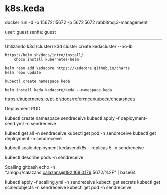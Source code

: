 # k8s.keda

docker run -d -p 15672:15672 -p 5672:5672 rabbitmq:3-management

user:  guest
senha: guest

-----------------------------------
Utilizando k3d (cluster)
	k3d cluster create kedacluster --no-lb

	https://helm.sh/docs/intro/install/
		choco install kubernetes-helm

	helm repo add kedacore https://kedacore.github.io/charts
	helm repo update

	kubectl create namespace keda
	
	helm install keda kedacore/keda --namespace keda

https://kubernetes.io/pt-br/docs/reference/kubectl/cheatsheet/

Deployment
	POD

kubectl create namespace sendreceive
kubectl apply -f deployment-send.yml -n sendreceive

kubectl get all -n sendreceive
kubectl get pod -n sendreceive
kubectl get deployment -n sendreceive

kubectl scale deployment kedasendk8s --replicas 5 -n sendreceive

kubectl describe pods -n sendreceive

Scalling
	gitbash
		echo -n "amqp://calazans:calazans@192.168.0.176:5672/%2F" | base64

kubectl apply -f scalling.yml -n sendreceive
kubectl get secrets
kubectl get scaledobjects -n sendreceive
kubectl get pod -n sendreceive


